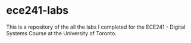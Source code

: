 # ece241-labs

This is a repository of the all the labs I completed for the ECE241 - Digital Systems Course at the University of Toronto.
